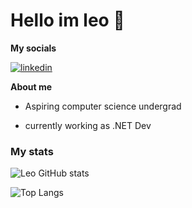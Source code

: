 
# **Hello im leo** 👋

**My socials**

[![linkedin](https://img.shields.io/badge/LinkedIn-0077B5?style=for-the-badge&logo=linkedin&logoColor=white)](https://www.linkedin.com/in/leonardohramos/)



**About me**

- Aspiring computer science undergrad 

- currently working as .NET Dev

### My stats

![Leo GitHub stats](https://github-readme-stats.vercel.app/api?username=Pwccacode&count_private=true&show_icons=true&theme=radical)


![Top Langs](https://github-readme-stats.vercel.app/api/top-langs/?username=Pwccacode&layout=compact)


